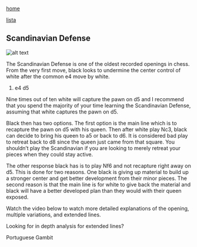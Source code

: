 [home](/zaliczeniowe1awww/)

[lista](/zaliczeniowe1awww/lista/)

## Scandinavian Defense

![alt text](https://www.thechesswebsite.com/wp-content/uploads/2012/07/scandinavian.jpg "Scandinavian Defense")


The Scandinavian Defense is one of the oldest recorded openings in chess. From the very first move, black looks to undermine the center control of white after the common e4 move by white.

1. e4 d5

Nine times out of ten white will capture the pawn on d5 and I recommend that you spend the majority of your time learning the Scandinavian Defense, assuming that white captures the pawn on d5.

Black then has two options. The first option is the main line which is to recapture the pawn on d5 with his queen. Then after white play Nc3, black can decide to bring his queen to a5 or back to d6. It is considered bad play to retreat back to d8 since the queen just came from that square. You shouldn’t play the Scandinavian if you are looking to merely retreat your pieces when they could stay active.

The other response black has is to play Nf6 and not recapture right away on d5. This is done for two reasons. One black is giving up material to build up a stronger center and get better development from their minor pieces. The second reason is that the main line is for white to give back the material and black will have a better developed plan than they would with their queen exposed.

Watch the video below to watch more detailed explanations of the opening, multiple variations, and extended lines.









Looking for in depth analysis for extended lines?

















Portuguese Gambit

